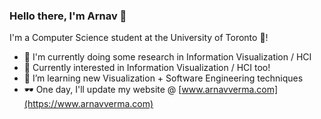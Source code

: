 ### Hello there, I'm Arnav 👋

I'm a Computer Science student at the University of Toronto 🦫!
- 🤖 I'm currently doing some research in Information Visualization / HCI
- 🥅 Currently interested in Information Visualization / HCI too!
- 🌱 I’m learning new Visualization + Software Engineering techniques
- 🕶️ One day, I'll update my website @ [www.arnavverma.com](https://www.arnavverma.com)

<!--
**vermaarn/vermaarn** is a ✨ _special_ ✨ repository because its `README.md` (this file) appears on your GitHub profile.

Here are some ideas to get you started:

- 🔭 I’m currently working on ...
- 🌱 I’m currently learning ...
- 👯 I’m looking to collaborate on ...
- 🤔 I’m looking for help with ...
- 💬 Ask me about ...
- 📫 How to reach me: ...
- 😄 Pronouns: ...
- ⚡ Fun fact: ...
-->
